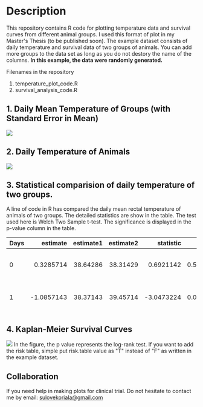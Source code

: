 # Description

This repository contains R code for plotting temperature data and survival curves from different animal groups. I used this format of plot in my Master's Thesis (to be published soon). The example dataset consists of daily temperature and survival data of two groups of animals. You can add more groups to the data set as long as you do not destory the name of the columns. <b>In this example, the data were randomly generated. </b> 

Filenames in the repository
1. temperature_plot_code.R
2. survival_analysis_code.R


## 1. Daily Mean Temperature of Groups (with Standard Error in Mean)

<img src="https://github.com/sulovek/githubtestsulove/blob/26b53a9f22702662870a1e39c3ad0489a2ef7bc2/Plot%20Results/temp0.svg">

## 2. Daily Temperature of Animals 

<img src = "https://github.com/sulovek/clinicaltrialusingR/blob/5f8ae127b6fdaf2914821138b645c6787bb73418/Plot%20Results/temp1.svg">

## 3. Statistical comparision of daily temperature of two groups. 
A line of code in R has compared the daily mean rectal temperature of animals of two groups. The detailed statistics are show in the table. The test used here is Welch Two Sample t-test. The significance is displayed in the p-value column in the table. 

<table style = "width: 400 px; height: 200px;">
 <thead>
  <tr>
   <th style="text-align:left;"> Days </th>
   <th style="text-align:right;"> estimate </th>
   <th style="text-align:right;"> estimate1 </th>
   <th style="text-align:right;"> estimate2 </th>
   <th style="text-align:right;"> statistic </th>
   <th style="text-align:right;"> p-value </th>
   <th style="text-align:right;"> parameter </th>
   <th style="text-align:right;"> conf.low </th>
   <th style="text-align:right;"> conf.high </th>
   <th style="text-align:left;"> method </th>
   <th style="text-align:left;"> alternative </th>
  </tr>
 </thead>
<tbody>
  <tr>
   <td style="text-align:left;"> 0 </td>
   <td style="text-align:right;"> 0.3285714 </td>
   <td style="text-align:right;"> 38.64286 </td>
   <td style="text-align:right;"> 38.31429 </td>
   <td style="text-align:right;"> 0.6921142 </td>
   <td style="text-align:right;"> 0.5036744 </td>
   <td style="text-align:right;"> 10.651101 </td>
   <td style="text-align:right;"> -0.7205064 </td>
   <td style="text-align:right;"> 1.3776492 </td>
   <td style="text-align:left;"> Welch Two Sample t-test </td>
   <td style="text-align:left;"> two.sided </td>
  </tr>
  <tr>
   <td style="text-align:left;"> 1 </td>
   <td style="text-align:right;"> -1.0857143 </td>
   <td style="text-align:right;"> 38.37143 </td>
   <td style="text-align:right;"> 39.45714 </td>
   <td style="text-align:right;"> -3.0473224 </td>
   <td style="text-align:right;"> 0.0101351 </td>
   <td style="text-align:right;"> 11.999876 </td>
   <td style="text-align:right;"> -1.8619928 </td>
   <td style="text-align:right;"> -0.3094358 </td>
   <td style="text-align:left;"> Welch Two Sample t-test </td>
   <td style="text-align:left;"> two.sided </td>
  </tr>
  <tr>
   <td style="text-align:left;"> 2 </td>
   <td style="text-align:right;"> -2.3571429 </td>
   <td style="text-align:right;"> 38.67143 </td>
   <td style="text-align:right;"> 41.02857 </td>
   <td style="text-align:right;"> -5.0895875 </td>
   <td style="text-align:right;"> 0.0003626 </td>
   <td style="text-align:right;"> 10.873212 </td>
   <td style="text-align:right;"> -3.3779381 </td>
   <td style="text-align:right;"> -1.3363476 </td>
   <td style="text-align:left;"> Welch Two Sample t-test </td>
   <td style="text-align:left;"> two.sided </td>
  </tr>
  <tr>
   <td style="text-align:left;"> 3 </td>
   <td style="text-align:right;"> -2.6571429 </td>
   <td style="text-align:right;"> 38.20000 </td>
   <td style="text-align:right;"> 40.85714 </td>
   <td style="text-align:right;"> -4.2091935 </td>
   <td style="text-align:right;"> 0.0012296 </td>
   <td style="text-align:right;"> 11.919305 </td>
   <td style="text-align:right;"> -4.0335982 </td>
   <td style="text-align:right;"> -1.2806875 </td>
   <td style="text-align:left;"> Welch Two Sample t-test </td>
   <td style="text-align:left;"> two.sided </td>
  </tr>
  <tr>
   <td style="text-align:left;"> 4 </td>
   <td style="text-align:right;"> -2.2714286 </td>
   <td style="text-align:right;"> 39.15714 </td>
   <td style="text-align:right;"> 41.42857 </td>
   <td style="text-align:right;"> -3.5461989 </td>
   <td style="text-align:right;"> 0.0056416 </td>
   <td style="text-align:right;"> 9.608275 </td>
   <td style="text-align:right;"> -3.7065333 </td>
   <td style="text-align:right;"> -0.8363238 </td>
   <td style="text-align:left;"> Welch Two Sample t-test </td>
   <td style="text-align:left;"> two.sided </td>
  </tr>
  <tr>
   <td style="text-align:left;"> 5 </td>
   <td style="text-align:right;"> -2.9571429 </td>
   <td style="text-align:right;"> 38.38571 </td>
   <td style="text-align:right;"> 41.34286 </td>
   <td style="text-align:right;"> -6.6259085 </td>
   <td style="text-align:right;"> 0.0001317 </td>
   <td style="text-align:right;"> 8.407431 </td>
   <td style="text-align:right;"> -3.9776954 </td>
   <td style="text-align:right;"> -1.9365903 </td>
   <td style="text-align:left;"> Welch Two Sample t-test </td>
   <td style="text-align:left;"> two.sided </td>
  </tr>
  <tr>
   <td style="text-align:left;"> 6 </td>
   <td style="text-align:right;"> -2.9857143 </td>
   <td style="text-align:right;"> 37.94286 </td>
   <td style="text-align:right;"> 40.92857 </td>
   <td style="text-align:right;"> -6.4103192 </td>
   <td style="text-align:right;"> 0.0000602 </td>
   <td style="text-align:right;"> 10.565627 </td>
   <td style="text-align:right;"> -4.0160258 </td>
   <td style="text-align:right;"> -1.9554028 </td>
   <td style="text-align:left;"> Welch Two Sample t-test </td>
   <td style="text-align:left;"> two.sided </td>
  </tr>
  <tr>
   <td style="text-align:left;"> 7 </td>
   <td style="text-align:right;"> -2.4571429 </td>
   <td style="text-align:right;"> 38.24286 </td>
   <td style="text-align:right;"> 40.70000 </td>
   <td style="text-align:right;"> -4.7419341 </td>
   <td style="text-align:right;"> 0.0006469 </td>
   <td style="text-align:right;"> 10.751524 </td>
   <td style="text-align:right;"> -3.6008583 </td>
   <td style="text-align:right;"> -1.3134274 </td>
   <td style="text-align:left;"> Welch Two Sample t-test </td>
   <td style="text-align:left;"> two.sided </td>
  </tr>
  <tr>
   <td style="text-align:left;"> 8 </td>
   <td style="text-align:right;"> -2.2000000 </td>
   <td style="text-align:right;"> 38.72857 </td>
   <td style="text-align:right;"> 40.92857 </td>
   <td style="text-align:right;"> -3.3957739 </td>
   <td style="text-align:right;"> 0.0064020 </td>
   <td style="text-align:right;"> 10.461637 </td>
   <td style="text-align:right;"> -3.6349434 </td>
   <td style="text-align:right;"> -0.7650566 </td>
   <td style="text-align:left;"> Welch Two Sample t-test </td>
   <td style="text-align:left;"> two.sided </td>
  </tr>
</tbody>
</table>

## 4. Kaplan-Meier Survival Curves
<img src = "https://github.com/sulovek/clinicaltrialusingR/blob/f2c3d1ac6c1ac9cc71238b3392cd298974178b5f/Plot%20Results/survival.svg">
In the figure, the p value represents the log-rank test. If you want to add the risk table, simple put risk.table value as "T" instead of "F" as written in the example dataset. 

## Collaboration
If you need help in making plots for clinical trial. Do not hesitate to contact me by email: sulovekoriala@gmail.com


